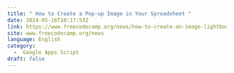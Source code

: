 ```yaml
---
title: " How to Create a Pop-up Image in Your Spreadsheet "
date: 2024-05-16T10:17:53Z
link: https://www.freecodecamp.org/news/how-to-create-an-image-lightbox/?utm_medium=RSS&utm_source=news.12bit.vn
site: www.freecodecamp.org/news
language: English
category:
  -  Google Apps Script 
draft: false
---
```

